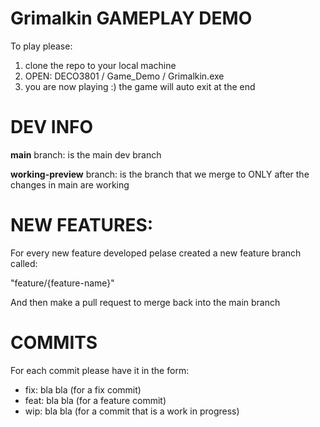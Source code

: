 # Grimalkin GAMEPLAY DEMO
To play please:
1. clone the repo to your local machine
2. OPEN: DECO3801 / Game_Demo / Grimalkin.exe
3. you are now playing :) the game will auto exit at the end


# DEV INFO
**main** branch: is the main dev branch

**working-preview** branch: is the branch that we merge to ONLY after the changes in main are working

# NEW FEATURES:
For every new feature developed pelase created a new feature branch called:

"feature/{feature-name}"

And then make a pull request to merge back into the main branch

# COMMITS
For each commit please have it in the form:
- fix: bla bla (for a fix commit)
- feat: bla bla (for a feature commit)
- wip: bla bla (for a commit that is a work in progress)


